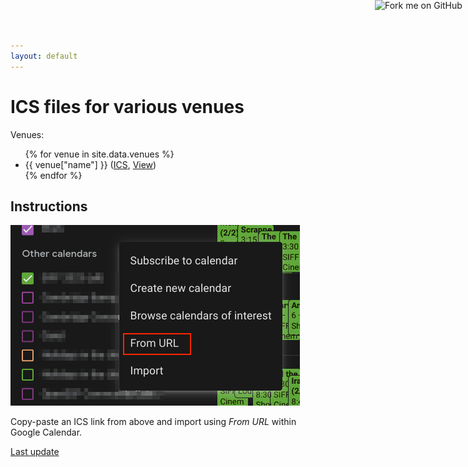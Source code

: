 ```yaml
---
layout: default
---
```


<html>
<head>
  <title>ICS files for various cinemas</title>
</head>
<body>

<a href="{{ site.github.repository_url }}"><img decoding="async" loading="lazy" width="149" height="149" src="https://github.blog/wp-content/uploads/2008/12/forkme_right_darkblue_121621.png?resize=149%2C149" class="attachment-full size-full" alt="Fork me on GitHub" data-recalc-dims="1" style="position: absolute; top: 0; right: 0; border: 0;"></a>

<body>

<h1>ICS files for various venues</h1>

<p>Venues:</p>

<ul>
{% for venue in site.data.venues %}
<li>
    {{ venue["name"] }} (<a href="ics/{{ venue.id }}.ics?{{ site.github.build_revision }}">ICS</a>,
        <a href="https://larrybolt.github.io/online-ics-feed-viewer/#feed={{ site.url|url_encode }}{{ site.baseurl|url_encode }}/ics/{{ venue.id }}.ics%3F{{ site.github.build_revision }}&cors=false&title={{ venue["name"]|url_encode }}">View</a>)
</li>
{% endfor %}
</ul>

<h2>Instructions</h2>

<p>
  <img src="assets/screenshot.png?{{ site.github.build_revision }}">
</p>

<p>
  Copy-paste an ICS link from above and import using <em>From URL</em> within Google Calendar.
</p>

<p><a href="{{ site.github.repository_url }}/commit/{{ site.github.build_revision }}">Last update</a></p>

</body>
